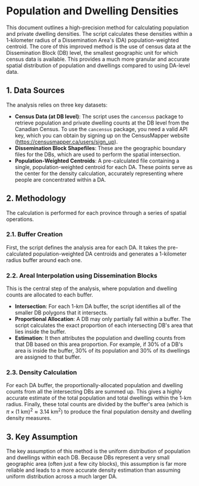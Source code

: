 # Population and Dwelling Densities

This document outlines a high-precision method for calculating population and private dwelling densities. The script calculates these densities within a 1-kilometer radius of a Dissemination Area's (DA) population-weighted centroid. The core of this improved method is the use of census data at the Dissemination Block (DB) level, the smallest geographic unit for which census data is available. This provides a much more granular and accurate spatial distribution of population and dwellings compared to using DA-level data.

## 1. Data Sources

The analysis relies on three key datasets:

* **Census Data (at DB level)**: The script uses the `cancensus` package to retrieve population and private dwelling counts at the DB level from the Canadian Census. To use the `cancensus` package, you need a valid API key, which you can obtain by signing up on the CensusMapper website (https://censusmapper.ca/users/sign_up).
* **Dissemination Block Shapefiles**: These are the geographic boundary files for the DBs, which are used to perform the spatial intersection.
* **Population-Weighted Centroids**: A pre-calculated file containing a single, population-weighted centroid for each DA. These points serve as the center for the density calculation, accurately representing where people are concentrated within a DA.

## 2. Methodology

The calculation is performed for each province through a series of spatial operations.

### 2.1. Buffer Creation

First, the script defines the analysis area for each DA. It takes the pre-calculated population-weighted DA centroids and generates a 1-kilometer radius buffer around each one.

### 2.2. Areal Interpolation using Dissemination Blocks

This is the central step of the analysis, where population and dwelling counts are allocated to each buffer.

* **Intersection**: For each 1-km DA buffer, the script identifies all of the smaller DB polygons that it intersects.
* **Proportional Allocation**: A DB may only partially fall within a buffer. The script calculates the exact proportion of each intersecting DB's area that lies inside the buffer.
* **Estimation**: It then attributes the population and dwelling counts from that DB based on this area proportion. For example, if 30% of a DB's area is inside the buffer, 30% of its population and 30% of its dwellings are assigned to that buffer.

### 2.3. Density Calculation

For each DA buffer, the proportionally-allocated population and dwelling counts from all the intersecting DBs are summed up. This gives a highly accurate estimate of the total population and total dwellings within the 1-km radius. Finally, these total counts are divided by the buffer's area (which is $\pi \times (1 \text{ km})^2 \approx 3.14 \text{ km}^2$) to produce the final population density and dwelling density measures.

## 3. Key Assumption

The key assumption of this method is the uniform distribution of population and dwellings within each DB. Because DBs represent a very small geographic area (often just a few city blocks), this assumption is far more reliable and leads to a more accurate density estimation than assuming uniform distribution across a much larger DA.
